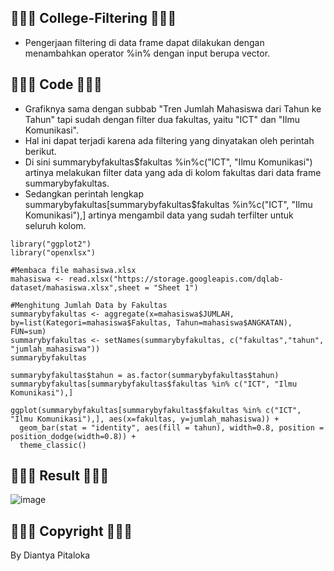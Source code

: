 ## 🍦🍧🍪 College-Filtering 🍪🍧🍦
- Pengerjaan filtering di data frame dapat dilakukan dengan menambahkan operator %in% dengan input berupa vector.

## 🍦🍧🍪 Code 🍪🍧🍦
- Grafiknya sama dengan subbab "Tren Jumlah Mahasiswa dari Tahun ke Tahun" tapi sudah dengan filter dua fakultas, yaitu "ICT" dan "Ilmu Komunikasi".
- Hal ini dapat terjadi karena ada filtering yang dinyatakan oleh perintah berikut.
- Di sini summarybyfakultas$fakultas %in%c("ICT", "Ilmu Komunikasi") artinya melakukan filter data yang ada di kolom fakultas dari data frame summarybyfakultas.
- Sedangkan perintah lengkap summarybyfakultas[summarybyfakultas$fakultas %in%c("ICT", "Ilmu Komunikasi"),] artinya mengambil data yang sudah terfilter untuk seluruh kolom.

```
library("ggplot2")
library("openxlsx")

#Membaca file mahasiswa.xlsx
mahasiswa <- read.xlsx("https://storage.googleapis.com/dqlab-dataset/mahasiswa.xlsx",sheet = "Sheet 1")

#Menghitung Jumlah Data by Fakultas
summarybyfakultas <- aggregate(x=mahasiswa$JUMLAH, by=list(Kategori=mahasiswa$Fakultas, Tahun=mahasiswa$ANGKATAN), FUN=sum)
summarybyfakultas <- setNames(summarybyfakultas, c("fakultas","tahun", "jumlah_mahasiswa"))
summarybyfakultas

summarybyfakultas$tahun = as.factor(summarybyfakultas$tahun)
summarybyfakultas[summarybyfakultas$fakultas %in% c("ICT", "Ilmu Komunikasi"),]

ggplot(summarybyfakultas[summarybyfakultas$fakultas %in% c("ICT", "Ilmu Komunikasi"),], aes(x=fakultas, y=jumlah_mahasiswa)) + 
  geom_bar(stat = "identity", aes(fill = tahun), width=0.8, position = position_dodge(width=0.8)) + 
  theme_classic() 
```

## 🍦🍧🍪 Result 🍪🍧🍦
![image](https://github.com/diantyapitaloka/College-Filtering/assets/147487436/29851a0d-f5e8-4d94-8c3d-28f45ccbf9cd)


## 🍦🍧🍪 Copyright 🍪🍧🍦
By Diantya Pitaloka
